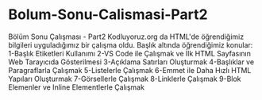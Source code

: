# Bolum-Sonu-Calismasi-Part2
Bölüm Sonu Çalışması - Part2
Kodluyoruz.org da HTML'de öğrendiğimiz bilgileri uyguladığımız bir çalışma oldu.
Başlık altında öğrendiğimiz konular:
1-Başlık Etiketleri Kullanımı
2-VS Code ile Çalışmak ve İlk HTML Sayfasının Web Tarayıcıda Gösterilmesi
3-Açıklama Satırları Oluşturmak
4-Başlıklar ve Paragraflarla Çalışmak
5-Listelerle Çalışmak
6-Emmet ile Daha Hızlı HTML Yapıları Oluşturmak
7-Görsellerle Çalışmak
8-Linklerle Çalışmak
9-Blok Elemenler ve Inline Elementlerle Çalışmak

